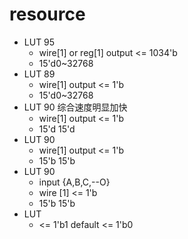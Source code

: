 # resource

* LUT 95
    - wire[1] or reg[1] output <= 1034'b
    - 15'd0~32768
* LUT 89
    - wire[1] output <= 1'b
    - 15'd0~32768
* LUT 90    综合速度明显加快
    - wire[1] output <= 1'b
    - 15'd 15'd 
* LUT 90
    - wire[1] output <= 1'b
    - 15'b 15'b 
* LUT 90
    - input {A,B,C,--O}
    - wire [1] <= 1'b
    - 15'b 15'b
* LUT
     - <= 1'b1 default <= 1'b0
